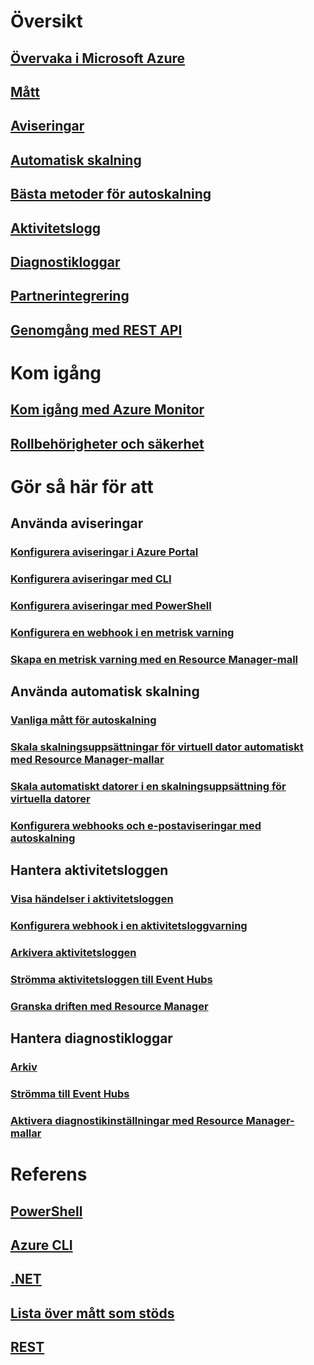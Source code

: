 # Översikt
## [Övervaka i Microsoft Azure](../monitoring-and-diagnostics/monitoring-overview.md)
## [Mått](../monitoring-and-diagnostics/monitoring-overview-metrics.md)
## [Aviseringar](../monitoring-and-diagnostics/monitoring-overview-alerts.md)
## [Automatisk skalning](../monitoring-and-diagnostics/monitoring-overview-autoscale.md)
## [Bästa metoder för autoskalning](../monitoring-and-diagnostics/insights-autoscale-best-practices.md)
## [Aktivitetslogg](../monitoring-and-diagnostics/monitoring-overview-activity-logs.md)
## [Diagnostikloggar](../monitoring-and-diagnostics/monitoring-overview-of-diagnostic-logs.md)
## [Partnerintegrering](../monitoring-and-diagnostics/monitoring-partners.md)
## [Genomgång med REST API](../monitoring-and-diagnostics/monitoring-rest-api-walkthrough.md)

# Kom igång
## [Kom igång med Azure Monitor](../monitoring-and-diagnostics/monitoring-get-started.md)
## [Rollbehörigheter och säkerhet](../monitoring-and-diagnostics/monitoring-roles-permissions-security.md)

# Gör så här för att
## Använda aviseringar
### [Konfigurera aviseringar i Azure Portal](../monitoring-and-diagnostics/insights-alerts-portal.md)
### [Konfigurera aviseringar med CLI](../monitoring-and-diagnostics/insights-alerts-command-line-interface.md)
### [Konfigurera aviseringar med PowerShell](../monitoring-and-diagnostics/insights-alerts-powershell.md)
### [Konfigurera en webhook i en metrisk varning](../monitoring-and-diagnostics/insights-webhooks-alerts.md)
### [Skapa en metrisk varning med en Resource Manager-mall](../monitoring-and-diagnostics/monitoring-enable-alerts-using-template.md)
## Använda automatisk skalning
### [Vanliga mått för autoskalning](../monitoring-and-diagnostics/insights-autoscale-common-metrics.md)
### [Skala skalningsuppsättningar för virtuell dator automatiskt med Resource Manager-mallar](../monitoring-and-diagnostics/insights-advanced-autoscale-virtual-machine-scale-sets.md)
### [Skala automatiskt datorer i en skalningsuppsättning för virtuella datorer](../virtual-machine-scale-sets/virtual-machine-scale-sets-windows-autoscale.md)
### [Konfigurera webhooks och e-postaviseringar med autoskalning](../monitoring-and-diagnostics/insights-autoscale-to-webhook-email.md)
## Hantera aktivitetsloggen
### [Visa händelser i aktivitetsloggen](../monitoring-and-diagnostics/insights-debugging-with-events.md)
### [Konfigurera webhook i en aktivitetsloggvarning](../monitoring-and-diagnostics/insights-auditlog-to-webhook-email.md)
### [Arkivera aktivitetsloggen](../monitoring-and-diagnostics/monitoring-archive-activity-log.md)
### [Strömma aktivitetsloggen till Event Hubs](../monitoring-and-diagnostics/monitoring-stream-activity-logs-event-hubs.md)
### [Granska driften med Resource Manager](../resource-group-audit.md)
## Hantera diagnostikloggar
### [Arkiv](../monitoring-and-diagnostics/monitoring-archive-diagnostic-logs.md)
### [Strömma till Event Hubs](../monitoring-and-diagnostics/monitoring-stream-diagnostic-logs-to-event-hubs.md)
### [Aktivera diagnostikinställningar med Resource Manager-mallar](../monitoring-and-diagnostics/monitoring-enable-diagnostic-logs-using-template.md)



# Referens
## [PowerShell](../monitoring-and-diagnostics/insights-powershell-samples.md)
## [Azure CLI](../monitoring-and-diagnostics/insights-cli-samples.md)
## [.NET](https://msdn.microsoft.com/library/azure/dn802153)
## [Lista över mått som stöds](../monitoring-and-diagnostics/monitoring-supported-metrics.md)
## [REST](https://docs.microsoft.com/rest/api/monitor/)



<!--HONumber=Nov16_HO2-->


